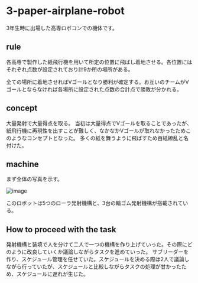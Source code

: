 # 3-paper-airplane-robot
3年生時に出場した高専ロボコンでの機体です。

## rule
各高専で製作した紙飛行機を用いて所定の位置に飛ばし着地させる。各位置にはそれぞれ点数が設定されており計9か所の場所がある。

全ての場所に着地させればVゴールとなり勝利が確定する。お互いのチームがVゴールとならなければ各場所に設定された点数の合計点で勝敗が分かれる。

## concept
大量発射で大量得点を取る。
当初は大量得点でVゴールを取ることであったが、紙飛行機に再現性を出すことが難しく、なかなかVゴールが取れなかったためこのようなコンセプトとなった。
多くの紙を舞うように飛ばすため百紙繚乱と名付けた。

## machine
まず全体の写真を示す。

![image](https://github.com/hossyan/3-paper-airplane-robot/assets/118952234/6cc1912b-4b6b-4201-9afd-d84f13477a7c)

このロボットは5つのローラ発射機構と、3台の輪ゴム発射機構が搭載されている。

## How to proceed with the task
発射機構と装填で人を分けて二人で一つの機構を作り上げていった。その際にどのように改良していくか議論しながらタスクを進めていった。
サブリーダーを作り、スケジュール管理を任せていた。スケジュールを決める際は2人で議論しながら行っていたが、スケジュールと比較しながらタスクの処理が甘かったため、スケジュールに遅れが生じた。
